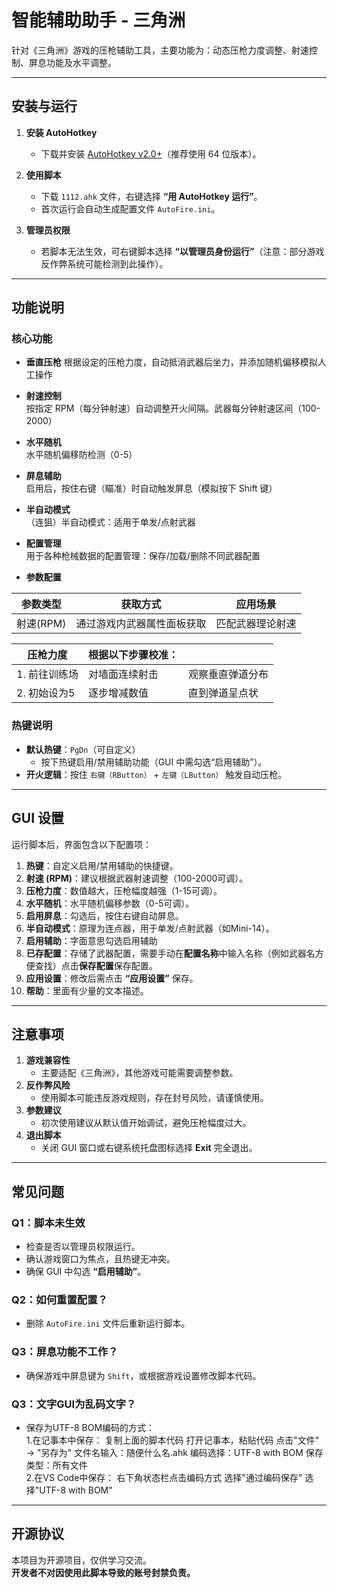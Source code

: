 # 智能辅助助手 - 三角洲
针对《三角洲》游戏的压枪辅助工具，主要功能为：动态压枪力度调整、射速控制、屏息功能及水平调整。



---

## 安装与运行
1. **安装 AutoHotkey**  
   - 下载并安装 [AutoHotkey v2.0+](https://www.autohotkey.com/)（推荐使用 64 位版本）。

2. **使用脚本**  
   - 下载 `1112.ahk` 文件，右键选择 **“用 AutoHotkey 运行”**。
   - 首次运行会自动生成配置文件 `AutoFire.ini`。

3. **管理员权限**  
   - 若脚本无法生效，可右键脚本选择 **“以管理员身份运行”**（注意：部分游戏反作弊系统可能检测到此操作）。

---

## 功能说明

### 核心功能
- **垂直压枪**
  根据设定的压枪力度，自动抵消武器后坐力，并添加随机偏移模拟人工操作
- **射速控制**  
  按指定 RPM（每分钟射速）自动调整开火间隔。武器每分钟射速区间（100-2000）
- **水平随机**  
  水平随机偏移防检测（0-5）
- **屏息辅助**  
  启用后，按住右键（瞄准）时自动触发屏息（模拟按下 Shift 键）
- **半自动模式**  
  （连狙）半自动模式：适用于单发/点射武器
- **配置管理**  
    用于各种枪械数据的配置管理：保存/加载/删除不同武器配置
  
- **参数配置**
  
| 参数类型       | 获取方式                 | 应用场景         |
|----------------|--------------------------|------------------|
| 射速(RPM)      | 通过游戏内武器属性面板获取 | 匹配武器理论射速 |

| 压枪力度       | 根据以下步骤校准：        |                  |
|----------------|--------------------------|------------------|
| 1. 前往训练场 | 对墙面连续射击            | 观察垂直弹道分布 |
| 2. 初始设为5   | 逐步增减数值              | 直到弹道呈点状   |


### 热键说明
- **默认热键**：`PgDn`（可自定义）  
  - 按下热键启用/禁用辅助功能（GUI 中需勾选“启用辅助”）。
- **开火逻辑**：按住 `右键（RButton）` + `左键（LButton）` 触发自动压枪。

---

##  GUI 设置
运行脚本后，界面包含以下配置项：
1. **热键**：自定义启用/禁用辅助的快捷键。
2. **射速 (RPM)**：建议根据武器射速调整（100-2000可调）。
3. **压枪力度**：数值越大，压枪幅度越强（1-15可调）。
4. **水平随机**：水平随机偏移参数（0-5可调）。
5. **启用屏息**：勾选后，按住右键自动屏息。
6. **半自动模式**：原理为连点器，用于单发/点射武器（如Mini-14）。
7. **启用辅助**：字面意思勾选启用辅助
8. **已存配置**：存储了武器配置，需要手动在**配置名称**中输入名称（例如武器名方便查找）点击**保存配置**保存配置。
9. **应用设置**：修改后需点击 **“应用设置”** 保存。
10. **帮助**：里面有少量的文本描述。

---

## 注意事项
1. **游戏兼容性**  
   - 主要适配《三角洲》，其他游戏可能需要调整参数。
2. **反作弊风险**  
   - 使用脚本可能违反游戏规则，存在封号风险，请谨慎使用。
3. **参数建议**  
   - 初次使用建议从默认值开始调试，避免压枪幅度过大。
4. **退出脚本**  
   - 关闭 GUI 窗口或右键系统托盘图标选择 **Exit** 完全退出。

---

##  常见问题
### Q1：脚本未生效
- 检查是否以管理员权限运行。
- 确认游戏窗口为焦点，且热键无冲突。
- 确保 GUI 中勾选 **“启用辅助”**。

### Q2：如何重置配置？
- 删除 `AutoFire.ini` 文件后重新运行脚本。

### Q3：屏息功能不工作？
- 确保游戏中屏息键为 `Shift`，或根据游戏设置修改脚本代码。

### Q3：文字GUI为乱码文字？
- 保存为UTF-8 BOM编码的方式：  
1.在记事本中保存：
复制上面的脚本代码
打开记事本，粘贴代码
点击"文件" → "另存为"
文件名输入：随便什么名.ahk
编码选择：UTF-8 with BOM
保存类型：所有文件  
2.在VS Code中保存：
右下角状态栏点击编码方式
选择"通过编码保存"
选择"UTF-8 with BOM"

---

## 开源协议
本项目为开源项目，仅供学习交流。  
**开发者不对因使用此脚本导致的账号封禁负责。**
